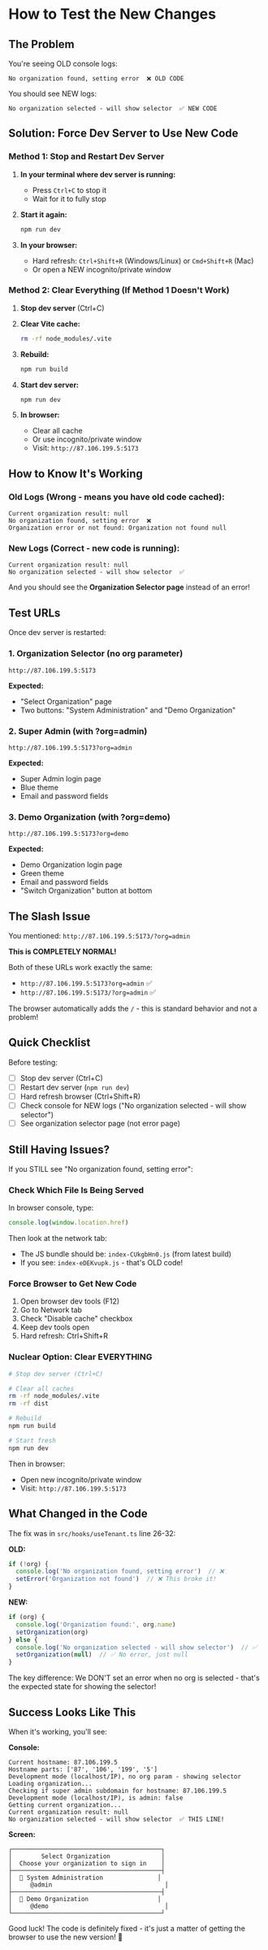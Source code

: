 # How to Test the New Changes

## The Problem

You're seeing OLD console logs:
```
No organization found, setting error  ❌ OLD CODE
```

You should see NEW logs:
```
No organization selected - will show selector  ✅ NEW CODE
```

## Solution: Force Dev Server to Use New Code

### Method 1: Stop and Restart Dev Server

1. **In your terminal where dev server is running:**
   - Press `Ctrl+C` to stop it
   - Wait for it to fully stop

2. **Start it again:**
   ```bash
   npm run dev
   ```

3. **In your browser:**
   - Hard refresh: `Ctrl+Shift+R` (Windows/Linux) or `Cmd+Shift+R` (Mac)
   - Or open a NEW incognito/private window

### Method 2: Clear Everything (If Method 1 Doesn't Work)

1. **Stop dev server** (Ctrl+C)

2. **Clear Vite cache:**
   ```bash
   rm -rf node_modules/.vite
   ```

3. **Rebuild:**
   ```bash
   npm run build
   ```

4. **Start dev server:**
   ```bash
   npm run dev
   ```

5. **In browser:**
   - Clear all cache
   - Or use incognito/private window
   - Visit: `http://87.106.199.5:5173`

## How to Know It's Working

### Old Logs (Wrong - means you have old code cached):
```
Current organization result: null
No organization found, setting error  ❌
Organization error or not found: Organization not found null
```

### New Logs (Correct - new code is running):
```
Current organization result: null
No organization selected - will show selector  ✅
```

And you should see the **Organization Selector page** instead of an error!

## Test URLs

Once dev server is restarted:

### 1. Organization Selector (no org parameter)
```
http://87.106.199.5:5173
```
**Expected:**
- "Select Organization" page
- Two buttons: "System Administration" and "Demo Organization"

### 2. Super Admin (with ?org=admin)
```
http://87.106.199.5:5173?org=admin
```
**Expected:**
- Super Admin login page
- Blue theme
- Email and password fields

### 3. Demo Organization (with ?org=demo)
```
http://87.106.199.5:5173?org=demo
```
**Expected:**
- Demo Organization login page
- Green theme
- Email and password fields
- "Switch Organization" button at bottom

## The Slash Issue

You mentioned: `http://87.106.199.5:5173/?org=admin`

**This is COMPLETELY NORMAL!**

Both of these URLs work exactly the same:
- `http://87.106.199.5:5173?org=admin` ✅
- `http://87.106.199.5:5173/?org=admin` ✅

The browser automatically adds the `/` - this is standard behavior and not a problem!

## Quick Checklist

Before testing:
- [ ] Stop dev server (Ctrl+C)
- [ ] Restart dev server (`npm run dev`)
- [ ] Hard refresh browser (Ctrl+Shift+R)
- [ ] Check console for NEW logs ("No organization selected - will show selector")
- [ ] See organization selector page (not error page)

## Still Having Issues?

If you STILL see "No organization found, setting error":

### Check Which File Is Being Served

In browser console, type:
```javascript
console.log(window.location.href)
```

Then look at the network tab:
- The JS bundle should be: `index-CUkgbHn0.js` (from latest build)
- If you see: `index-eDEKvupk.js` - that's OLD code!

### Force Browser to Get New Code

1. Open browser dev tools (F12)
2. Go to Network tab
3. Check "Disable cache" checkbox
4. Keep dev tools open
5. Hard refresh: Ctrl+Shift+R

### Nuclear Option: Clear EVERYTHING

```bash
# Stop dev server (Ctrl+C)

# Clear all caches
rm -rf node_modules/.vite
rm -rf dist

# Rebuild
npm run build

# Start fresh
npm run dev
```

Then in browser:
- Open new incognito/private window
- Visit: `http://87.106.199.5:5173`

## What Changed in the Code

The fix was in `src/hooks/useTenant.ts` line 26-32:

**OLD:**
```typescript
if (!org) {
  console.log('No organization found, setting error')  // ❌
  setError('Organization not found')  // ❌ This broke it!
}
```

**NEW:**
```typescript
if (org) {
  console.log('Organization found:', org.name)
  setOrganization(org)
} else {
  console.log('No organization selected - will show selector')  // ✅
  setOrganization(null)  // ✅ No error, just null
}
```

The key difference: We DON'T set an error when no org is selected - that's the expected state for showing the selector!

## Success Looks Like This

When it's working, you'll see:

**Console:**
```
Current hostname: 87.106.199.5
Hostname parts: ['87', '106', '199', '5']
Development mode (localhost/IP), no org param - showing selector
Loading organization...
Checking if super admin subdomain for hostname: 87.106.199.5
Development mode (localhost/IP), is admin: false
Getting current organization...
Current organization result: null
No organization selected - will show selector  ✅ THIS LINE!
```

**Screen:**
```
┌─────────────────────────────────────────┐
│        Select Organization              │
│  Choose your organization to sign in    │
├─────────────────────────────────────────┤
│  🏢 System Administration               │
│     @admin                               │
├─────────────────────────────────────────┤
│  🏢 Demo Organization                   │
│     @demo                                │
└─────────────────────────────────────────┘
```

Good luck! The code is definitely fixed - it's just a matter of getting the browser to use the new version! 🚀
